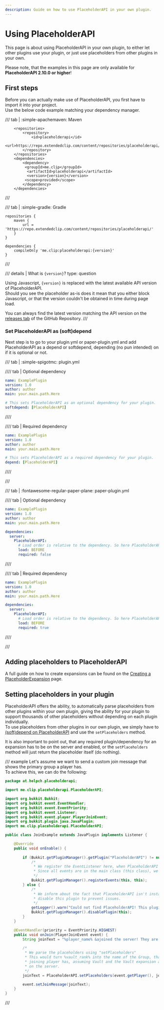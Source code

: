 ```yaml
---
description: Guide on how to use PlaceholderAPI in your own plugin.
---
```


# Using PlaceholderAPI

This page is about using PlaceholderAPI in your own plugin, to either let other plugins use your plugin, or just use placeholders from other plugins in your own.

Please note, that the examples in this page are only available for **PlaceholderAPI 2.10.0 or higher**!

## First steps

Before you can actually make use of PlaceholderAPI, you first have to import it into your project.  
Use the below code example matching your dependency manager.

/// tab | :simple-apachemaven: Maven
```{ .xml title="pom.xml" data-md-component="api-version" }
    <repositories>
        <repository>
            <id>placeholderapi</id>
            <url>https://repo.extendedclip.com/content/repositories/placeholderapi/</url>
        </repository>
    </repositories>
    <dependencies>
        <dependency>
         <groupId>me.clip</groupId>
          <artifactId>placeholderapi</artifactId>
          <version>{version}</version>
         <scope>provided</scope>
        </dependency>
    </dependencies>
```
///

/// tab | :simple-gradle: Gradle
```{ .groovy title="build.gradle" data-md-component="api-version" }
repositories {
    maven {
        url = 'https://repo.extendedclip.com/content/repositories/placeholderapi/'
    }
}

dependencies {
    compileOnly 'me.clip:placeholderapi:{version}'
}
```
///

/// details | What is `{version}`?
    type: question

Using Javascript, `{version}` is replaced with the latest available API version of PlaceholderAPI.  
Should you see the placeholder as-is does it mean that you either block Javascript, or that the version couldn't be obtained in time during page load.

You can always find the latest version matching the API version on the [releases tab](https://github.com/PlaceholderAPI/PlaceholderAPI/releases) of the GitHub Repository.
///

### Set PlaceholderAPI as (soft)depend

Next step is to go to your plugin.yml or paper-plugin.yml and add PlaceholderAPI as a depend or softdepend, depending (no pun intended) on if it is optional or not.

/// tab | :simple-spigotmc: plugin.yml

//// tab | Optional dependency
```yaml
name: ExamplePlugin
version: 1.0
author: author
main: your.main.path.Here

# This sets PlaceholderAPI as an optional dependency for your plugin.
softdepend: [PlaceholderAPI]
```
////

//// tab | Required dependency
```yaml
name: ExamplePlugin
version: 1.0
author: author
main: your.main.path.Here

# This sets PlaceholderAPI as a required dependency for your plugin.
depend: [PlaceholderAPI]
```
////

///

/// tab | :fontawesome-regular-paper-plane: paper-plugin.yml

//// tab | Optional dependency
```yaml
name: ExamplePlugin
version: 1.0
author: author
main: your.main.path.Here

dependencies:
  server:
    PlaceholderAPI:
      # Load order is relative to the dependency. So here PlaceholderAPI loads before our plugin.
      load: BEFORE
      required: false
```
////

//// tab | Required dependency
```yaml
name: ExamplePlugin
version: 1.0
author: author
main: your.main.path.Here

dependencies:
  server:
    PlaceholderAPI:
      # Load order is relative to the dependency. So here PlaceholderAPI loads before our plugin.
      load: BEFORE
      required: true
```
////

///

## Adding placeholders to PlaceholderAPI

A full guide on how to create expansions can be found on the [Creating a PlaceholderExpansion](creating-a-placeholderexpansion.md) page.

## Setting placeholders in your plugin

PlaceholderAPI offers the ability, to automatically parse placeholders from other plugins within your own plugin, giving the ability for your plugin to support thousands of other placeholders without depending on each plugin individually.  
To use placeholders from other plugins in our own plugin, we simply have to [(soft)depend on PlaceholderAPI](#set-placeholderapi-as-softdepend) and use the `setPlaceholders` method.

It is also important to point out, that any required plugin/dependency for an expansion has to be on the server and enabled, or the `setPlaceholders` method will just return the placeholder itself (do nothing).

/// example
Let's assume we want to send a custom join message that shows the primary group a player has.  
To achieve this, we can do the following:
```java
package at.helpch.placeholderapi;

import me.clip.placeholderapi.PlaceholderAPI;

import org.bukkit.Bukkit;
import org.bukkit.event.EventHandler;
import org.bukkit.event.EventPriority;
import org.bukkit.event.Listener;
import org.bukkit.event.player.PlayerJoinEvent;
import org.bukkit.plugin.java.JavaPlugin;
import me.clip.placeholderapi.PlaceholderAPI;

public class JoinExample extends JavaPlugin implements Listener {

    @Override
    public void onEnable() {
 
        if (Bukkit.getPluginManager().getPlugin("PlaceholderAPI") != null) {
            /*
             * We register the EventListener here, when PlaceholderAPI is installed.
             * Since all events are in the main class (this class), we simply use "this"
             */
            Bukkit.getPluginManager().registerEvents(this, this);
        } else {
            /*
             * We inform about the fact that PlaceholderAPI isn't installed and then
             * disable this plugin to prevent issues.
             */
            getLogger().warn("Could not find PlaceholderAPI! This plugin is required.");
            Bukkit.getPluginManager().disablePlugin(this);
        }
    }

    @EventHandler(priority = EventPriority.HIGHEST)
    public void onJoin(PlayerJoinEvent event) {
        String joinText = "%player_name% &ajoined the server! They are rank &f%vault_rank%";

        /*
         * We parse the placeholders using "setPlaceholders"
         * This would turn %vault_rank% into the name of the Group, that the
         * joining player has, assuming Vault and the Vault expansion are
         * on the server.
         */
        joinText = PlaceholderAPI.setPlaceholders(event.getPlayer(), joinText);

        event.setJoinMessage(joinText);
    }
}
```
///